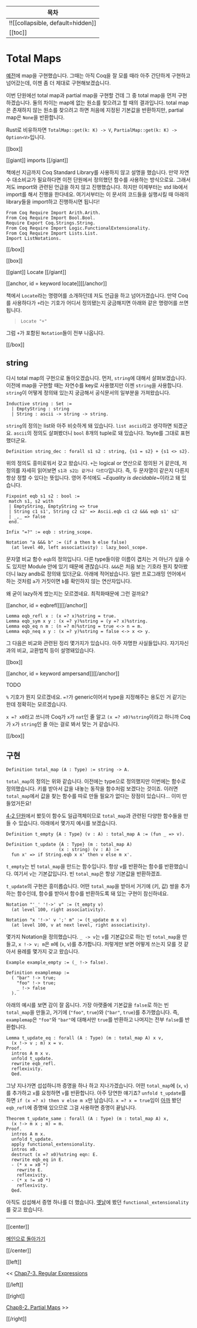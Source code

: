 | 목차 |
|-------------------|
|!![[collapsible, default=hidden]]  |
|[[toc]]|

# Total Maps

[예전](Chap3-4.html)에 map을 구현했습니다. 그때는 아직 Coq을 잘 모를 때라 아주 간단하게 구현하고 넘어갔는데, 이젠 좀 더 제대로 구현해보겠습니다.

이번 단원에선 total map과 partial map을 구현할 건데 그 중 total map을 먼저 구현하겠습니다. 둘의 차이는 map에 없는 원소를 찾으려고 할 때의 결과입니다. total map은 존재하지 않는 원소를 찾으려고 하면 처음에 지정된 기본값을 반환하지만, partial map은 `None`을 반환합니다.

Rust로 비유하자면 `TotalMap::get(k: K) -> V`, `PartialMap::get(k: K) -> Option<V>`입니다.

[[box]]

[[giant]] imports [[/giant]]

책에선 지금까지 Coq Standard Library를 사용하지 않고 설명을 했습니다. 만약 자연수 대소비교가 필요하다면 이전 단원에서 정의했던 함수를 사용하는 방식으로요. 그래서 저도 import와 관련된 언급을 하지 않고 진행했습니다. 하지만 이제부터는 std lib에서 import를 해서 진행을 한다네요. 여기서부터는 이 문서의 코드들을 실행시킬 때 아래의 library들을 import하고 진행하시면 됩니다!

```coq, line_num
From Coq Require Import Arith.Arith.
From Coq Require Import Bool.Bool.
Require Export Coq.Strings.String.
From Coq Require Import Logic.FunctionalExtensionality.
From Coq Require Import Lists.List.
Import ListNotations.
```

[[/box]]

[[box]]

[[giant]] Locate [[/giant]]

[[anchor, id = keyword locate]][[/anchor]]

책에서 `Locate`라는 명령어를 소개하던데 저도 언급을 하고 넘어가겠습니다. 만약 Coq를 사용하다가 `+`라는 기호가 어디서 정의됐는지 궁금해지면 아래와 같은 명령어를 쓰면 됩니다.

> `Locate "+"`

그럼 `+`가 포함된 `Notation`들이 전부 나옵니다.

[[/box]]

## string

다시 total map의 구현으로 돌아오겠습니다. 먼저, `string`에 대해서 살펴보겠습니다. 이전에 map을 구현할 때는 자연수를 key로 사용했지만 이젠 `string`을 사용합니다. `string`이 어떻게 정의돼 있는지 궁금해서 공식문서의 일부분을 가져왔습니다.

```coq, line_num
Inductive string : Set :=
  | EmptyString : string
  | String : ascii -> string -> string.
```

`string`의 정의는 list와 아주 비슷하게 돼 있습니다. `list ascii`라고 생각하면 되겠군요. `ascii`의 정의도 살펴봤더니 `bool` 8개의 tuple로 돼 있습니다. 1byte를 그대로 표현했더군요.

```coq
Definition string_dec : forall s1 s2 : string, {s1 = s2} + {s1 <> s2}.
```

위의 정의도 흥미로워서 갖고 왔습니다. `+`는 logical or 연산으로 정의된 거 같은데, 저 정의를 자세히 읽어보면 `s1과 s2는 같거나 다르다`입니다. 즉, 두 문자열이 같은지 다른지 항상 정할 수 있다는 뜻입니다. 영어 주석에도 ~_Equality is decidable_~이라고 돼 있습니다.

```coq, line_num
Fixpoint eqb s1 s2 : bool :=
 match s1, s2 with
 | EmptyString, EmptyString => true
 | String c1 s1', String c2 s2' => Ascii.eqb c1 c2 &&& eqb s1' s2'
 | _,_ => false
 end.

Infix "=?" := eqb : string_scope.

Notation "a &&& b" := (if a then b else false)
  (at level 40, left associativity) : lazy_bool_scope.
```

문자열 비교 함수 `eqb`의 정의입니다. 다른 type들이랑 이름이 겹치는 거 아닌가 싶을 수도 있지만 Module 안에 있기 때문에 괜찮습니다. `&&&`은 처음 보는 기호라 뭔지 찾아봤더니 lazy andb로 정의돼 있더군요. 아래에 적어놨습니다. 일반 프로그래밍 언어에서 하는 것처럼 `a`가 거짓이면 `b`를 확인하지 않는 연산자입니다.

왜 굳이 lazy하게 썼는지는 모르겠네요. 최적화때문에 그런 걸까요?

[[anchor, id = eqbrefl]][[/anchor]]

```coq, line_num
Lemma eqb_refl x : (x =? x)%string = true.
Lemma eqb_sym x y : (x =? y)%string = (y =? x)%string.
Lemma eqb_eq n m : (n =? m)%string = true <-> n = m.
Lemma eqb_neq x y : (x =? y)%string = false <-> x <> y. 
```

그 다음은 비교와 관련된 정리 몇가지가 있습니다. 아주 자명한 사실들입니다. 자기자신과의 비교, 교환법칙 등이 설명돼있습니다.

[[box]]

[[anchor, id = keyword ampersand]][[/anchor]]

TODO

`%` 기호가 뭔지 모르겠네요. `=?`가 generic이어서 type을 지정해주는 용도인 거 같기는 한데 정확히는 모르겠습니다.

`x =? x0`라고 쓰니까 Coq가 `x`가 `nat`인 줄 알고 `(x =? x0)%string`이라고 하니까 Coq가 `x`가 `string`인 줄 아는 걸로 봐서 맞는 거 같습니다.

[[/box]]

## 구현

```coq
Definition total_map (A : Type) := string -> A.
```

`total_map`의 정의는 위와 같습니다. 이전에는 type으로 정의했지만 이번에는 함수로 정의했습니다. 키를 받아서 값을 내놓는 동작을 함수처럼 보겠다는 것이죠. 이러면 `total_map`에서 값을 찾는 함수를 따로 만들 필요가 없다는 장점이 있습니다... 이미 만들었거든요!

[4-2 단원](Chap4-2.html)에서 봤듯이 함수도 일급객체이므로 `total_map`과 관련된 다양한 함수들을 만들 수 있습니다. 아래에서 몇가지 예시를 보겠습니다.

```coq, line_num
Definition t_empty {A : Type} (v : A) : total_map A := (fun _ => v).

Definition t_update {A : Type} (m : total_map A)
                    (x : string) (v : A) :=
  fun x' => if String.eqb x x' then v else m x'.
```

`t_empty`는 빈 `total_map`을 만드는 함수입니다. 항상 `v`를 반환하는 함수를 반환했습니다. 여기서 `v`는 기본값입니다. 빈 `total_map`은 항상 기본값을 반환하겠죠.

`t_update`의 구현은 흥미롭습니다. 어떤 `total_map`을 받아서 거기에 (키, 값) 쌍을 추가하는 함수인데, 함수를 받아서 함수를 반환하도록 돼 있는 구현이 참신하네요.

```coq, line_num
Notation "'_' '!->' v" := (t_empty v)
  (at level 100, right associativity).

Notation "x '!->' v ';' m" := (t_update m x v)
  (at level 100, v at next level, right associativity).
```

몇가지 Notation을 정의했습니다. `_ -> v`는 `v`를 기본값으로 하는 빈 `total_map`을 만들고, `x !-> v; m`은 `m`에 (`x`, `v`)를 추가합니다. 저렇게만 보면 어떻게 쓰는지 모를 것 같아서 용례를 몇가지 갖고 왔습니다.

```coq, line_num
Example example_empty := (_ !-> false).

Definition examplemap :=
  ( "bar" !-> true;
    "foo" !-> true;
    _ !-> false
  ).
```

아래의 예시를 보면 감이 잘 옵니다. 가장 아랫줄에 기본값을 `false`로 하는 빈 `total_map`을 만들고, 거기에 (`"foo"`, `true`)와 (`"bar"`, `true`)를 추가했습니다. 즉, `examplemap`은 `"foo"`와 `"bar"`에 대해서만 `true`를 반환하고 나머지는 전부 `false`를 반환합니다.

```coq, line_num
Lemma t_update_eq : forall (A : Type) (m : total_map A) x v,
  (x !-> v ; m) x = v.
Proof.
  intros A m x v.
  unfold t_update.
  rewrite eqb_refl.
  reflexivity.
  Qed.
```

그냥 지나가면 섭섭하니까 증명을 하나 하고 지나가겠습니다. 어떤 `total_map`에 (`x`, `v`)를 추가하고 `x`를 요청하면 `v`를 반환합니다. 아주 당연한 얘기죠? `unfold t_update`를 하면 `if (x =? x) then v else m x`만 남습니다. `x =? x = true`임이 [아까](#eqbrefl) 봤던 `eqb_refl`에 증명돼 있으므로 그걸 사용하면 증명이 끝납니다.

```coq, line_num
Theorem t_update_same : forall (A : Type) (m : total_map A) x,
  (x !-> m x ; m) = m.
Proof.
  intros A m x.
  unfold t_update.
  apply functional_extensionality.
  intros x0.
  destruct (x =? x0)%string eqn: E.
  rewrite eqb_eq in E.
  - (* x = x0 *)
    rewrite E.
    reflexivity.
  - (* x != x0 *)
    reflexivity.
  Qed.
```

아직도 섭섭해서 증명 하나를 더 했습니다. [옛날](Chap6-5.html#funcext)에 봤던 `functional_extensionality`를 갖고 왔습니다.

---

[[center]]

[메인으로 돌아가기](index.html)

[[/center]]

[[left]]

<< [Chap7-3. Regular Expressions](Chap7-3.html)

[[/left]]

[[right]]

[Chap8-2. Partial Maps](Chap8-2.html) >>

[[/right]]